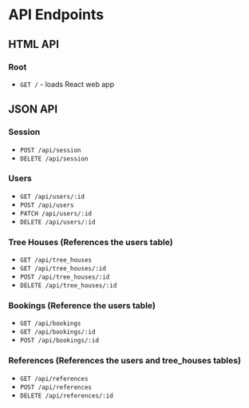 # API Endpoints

## HTML API

### Root

- `GET /` - loads React web app

## JSON API

### Session

- `POST /api/session`
- `DELETE /api/session`

### Users

- `GET /api/users/:id`
- `POST /api/users`
- `PATCH /api/users/:id`
- `DELETE /api/users/:id`

### Tree Houses (References the users table)

- `GET /api/tree_houses`
- `GET /api/tree_houses/:id`
- `POST /api/tree_houses/:id`
- `DELETE /api/tree_houses/:id`

### Bookings (Reference the users table)

- `GET /api/bookings`
- `GET /api/bookings/:id`
- `POST /api/bookings/:id`

### References (References the users and tree_houses tables)

- `GET /api/references`
- `POST /api/references`
- `DELETE /api/references/:id`

